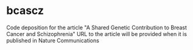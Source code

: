 # bcascz
Code deposition for the article "A Shared Genetic Contribution to Breast Cancer and Schizophrenia"
URL to the article will be provided when it is published in Nature Communications
